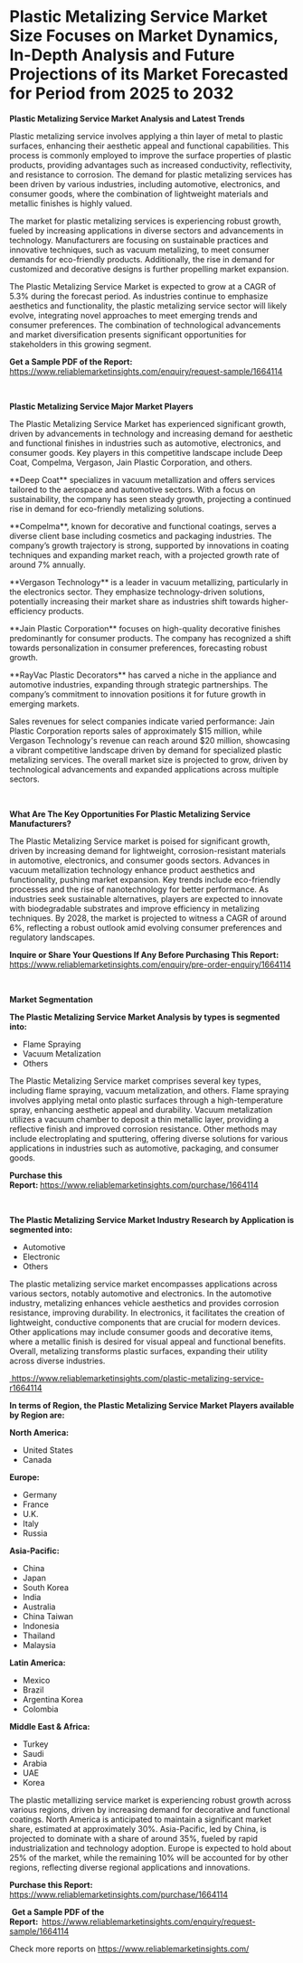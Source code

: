 <p><h1>Plastic Metalizing Service Market Size Focuses on Market Dynamics, In-Depth Analysis and Future Projections of its Market Forecasted for Period from 2025 to 2032</h1></p><p><strong>Plastic Metalizing Service Market Analysis and Latest Trends</strong></p>
<p><p>Plastic metalizing service involves applying a thin layer of metal to plastic surfaces, enhancing their aesthetic appeal and functional capabilities. This process is commonly employed to improve the surface properties of plastic products, providing advantages such as increased conductivity, reflectivity, and resistance to corrosion. The demand for plastic metalizing services has been driven by various industries, including automotive, electronics, and consumer goods, where the combination of lightweight materials and metallic finishes is highly valued.</p><p>The market for plastic metalizing services is experiencing robust growth, fueled by increasing applications in diverse sectors and advancements in technology. Manufacturers are focusing on sustainable practices and innovative techniques, such as vacuum metalizing, to meet consumer demands for eco-friendly products. Additionally, the rise in demand for customized and decorative designs is further propelling market expansion.</p><p>The Plastic Metalizing Service Market is expected to grow at a CAGR of 5.3% during the forecast period. As industries continue to emphasize aesthetics and functionality, the plastic metalizing service sector will likely evolve, integrating novel approaches to meet emerging trends and consumer preferences. The combination of technological advancements and market diversification presents significant opportunities for stakeholders in this growing segment.</p></p>
<p><strong>Get a Sample PDF of the Report:&nbsp;</strong> <a href="https://www.reliablemarketinsights.com/enquiry/request-sample/1664114?utm_campaign=3286&utm_medium=2&utm_source=Github&utm_content=ia&utm_term=23032025&utm_id=plastic-metalizing-service">https://www.reliablemarketinsights.com/enquiry/request-sample/1664114</a></p>
<p>&nbsp;</p>
<p><strong>Plastic Metalizing Service Major Market Players</strong></p>
<p><p>The Plastic Metalizing Service Market has experienced significant growth, driven by advancements in technology and increasing demand for aesthetic and functional finishes in industries such as automotive, electronics, and consumer goods. Key players in this competitive landscape include Deep Coat, Compelma, Vergason, Jain Plastic Corporation, and others.</p><p>**Deep Coat** specializes in vacuum metallization and offers services tailored to the aerospace and automotive sectors. With a focus on sustainability, the company has seen steady growth, projecting a continued rise in demand for eco-friendly metalizing solutions.</p><p>**Compelma**, known for decorative and functional coatings, serves a diverse client base including cosmetics and packaging industries. The company’s growth trajectory is strong, supported by innovations in coating techniques and expanding market reach, with a projected growth rate of around 7% annually.</p><p>**Vergason Technology** is a leader in vacuum metallizing, particularly in the electronics sector. They emphasize technology-driven solutions, potentially increasing their market share as industries shift towards higher-efficiency products.</p><p>**Jain Plastic Corporation** focuses on high-quality decorative finishes predominantly for consumer products. The company has recognized a shift towards personalization in consumer preferences, forecasting robust growth. </p><p>**RayVac Plastic Decorators** has carved a niche in the appliance and automotive industries, expanding through strategic partnerships. The company’s commitment to innovation positions it for future growth in emerging markets.</p><p>Sales revenues for select companies indicate varied performance: Jain Plastic Corporation reports sales of approximately $15 million, while Vergason Technology's revenue can reach around $20 million, showcasing a vibrant competitive landscape driven by demand for specialized plastic metalizing services. The overall market size is projected to grow, driven by technological advancements and expanded applications across multiple sectors.</p></p>
<p>&nbsp;</p>
<p><strong>What Are The Key Opportunities For Plastic Metalizing Service Manufacturers?</strong></p>
<p><p>The Plastic Metalizing Service market is poised for significant growth, driven by increasing demand for lightweight, corrosion-resistant materials in automotive, electronics, and consumer goods sectors. Advances in vacuum metallization technology enhance product aesthetics and functionality, pushing market expansion. Key trends include eco-friendly processes and the rise of nanotechnology for better performance. As industries seek sustainable alternatives, players are expected to innovate with biodegradable substrates and improve efficiency in metalizing techniques. By 2028, the market is projected to witness a CAGR of around 6%, reflecting a robust outlook amid evolving consumer preferences and regulatory landscapes.</p></p>
<p><strong>Inquire or Share Your Questions If Any Before Purchasing This Report:</strong> <a href="https://www.reliablemarketinsights.com/enquiry/pre-order-enquiry/1664114?utm_campaign=3286&utm_medium=2&utm_source=Github&utm_content=ia&utm_term=23032025&utm_id=plastic-metalizing-service">https://www.reliablemarketinsights.com/enquiry/pre-order-enquiry/1664114</a></p>
<p>&nbsp;</p>
<p><strong>Market Segmentation</strong></p>
<p><strong>The Plastic Metalizing Service Market Analysis by types is segmented into:</strong></p>
<p><ul><li>Flame Spraying</li><li>Vacuum Metalization</li><li>Others</li></ul></p>
<p><p>The Plastic Metalizing Service market comprises several key types, including flame spraying, vacuum metalization, and others. Flame spraying involves applying metal onto plastic surfaces through a high-temperature spray, enhancing aesthetic appeal and durability. Vacuum metalization utilizes a vacuum chamber to deposit a thin metallic layer, providing a reflective finish and improved corrosion resistance. Other methods may include electroplating and sputtering, offering diverse solutions for various applications in industries such as automotive, packaging, and consumer goods.</p></p>
<p><strong>Purchase this Report:&nbsp;</strong><a href="https://www.reliablemarketinsights.com/purchase/1664114?utm_campaign=3286&utm_medium=2&utm_source=Github&utm_content=ia&utm_term=23032025&utm_id=plastic-metalizing-service">https://www.reliablemarketinsights.com/purchase/1664114</a></p>
<p>&nbsp;</p>
<p><strong>The Plastic Metalizing Service Market Industry Research by Application is segmented into:</strong></p>
<p><ul><li>Automotive</li><li>Electronic</li><li>Others</li></ul></p>
<p><p>The plastic metalizing service market encompasses applications across various sectors, notably automotive and electronics. In the automotive industry, metalizing enhances vehicle aesthetics and provides corrosion resistance, improving durability. In electronics, it facilitates the creation of lightweight, conductive components that are crucial for modern devices. Other applications may include consumer goods and decorative items, where a metallic finish is desired for visual appeal and functional benefits. Overall, metalizing transforms plastic surfaces, expanding their utility across diverse industries.</p></p>
<p><a href="https://www.reliablemarketinsights.com/plastic-metalizing-service-r1664114?utm_campaign=3286&utm_medium=2&utm_source=Github&utm_content=ia&utm_term=23032025&utm_id=plastic-metalizing-service">&nbsp;https://www.reliablemarketinsights.com/plastic-metalizing-service-r1664114</a></p>
<p><strong>In terms of Region, the Plastic Metalizing Service Market Players available by Region are:</strong></p>
<p>
    <p> <strong> North America: </strong>
        <ul>
            <li>United States</li>
            <li>Canada</li>
        </ul>
        </p> 
    <p> <strong> Europe: </strong>
        <ul>
            <li>Germany</li>
            <li>France</li>
            <li>U.K.</li>
            <li>Italy</li>
            <li>Russia</li>
        </ul>
        </p> 
    <p> <strong> Asia-Pacific: </strong>
        <ul>
            <li>China</li>
            <li>Japan</li>
            <li>South Korea</li>
            <li>India</li>
            <li>Australia</li>
            <li>China Taiwan</li>
            <li>Indonesia</li>
            <li>Thailand</li>
            <li>Malaysia</li>
        </ul>
        </p> 
    <p> <strong> Latin America: </strong>
        <ul>
            <li>Mexico</li>
            <li>Brazil</li>
            <li>Argentina Korea</li>
            <li>Colombia</li>
        </ul>
        </p> 
    <p> <strong> Middle East & Africa: </strong>
        <ul>
            <li>Turkey</li>
            <li>Saudi</li>
            <li>Arabia</li>
            <li>UAE</li>
            <li>Korea</li>
        </ul>
    </p>
    </p>
<p><p>The plastic metallizing service market is experiencing robust growth across various regions, driven by increasing demand for decorative and functional coatings. North America is anticipated to maintain a significant market share, estimated at approximately 30%. Asia-Pacific, led by China, is projected to dominate with a share of around 35%, fueled by rapid industrialization and technology adoption. Europe is expected to hold about 25% of the market, while the remaining 10% will be accounted for by other regions, reflecting diverse regional applications and innovations.</p></p>
<p><strong>Purchase this Report: </strong><a href="https://www.reliablemarketinsights.com/purchase/1664114?utm_campaign=3286&utm_medium=2&utm_source=Github&utm_content=ia&utm_term=23032025&utm_id=plastic-metalizing-service">https://www.reliablemarketinsights.com/purchase/1664114</a></p>
<p>&nbsp;<strong>Get a Sample PDF of the Report:&nbsp;&nbsp;</strong><a href="https://www.reliablemarketinsights.com/enquiry/request-sample/1664114?utm_campaign=3286&utm_medium=2&utm_source=Github&utm_content=ia&utm_term=23032025&utm_id=plastic-metalizing-service">https://www.reliablemarketinsights.com/enquiry/request-sample/1664114</a></p>
<p><strong></strong></p>
<p>Check more reports on <a href="https://www.reliablemarketinsights.com/?utm_campaign=3286&utm_medium=2&utm_source=Github&utm_content=ia&utm_term=23032025&utm_id=plastic-metalizing-service">https://www.reliablemarketinsights.com/</a></p>